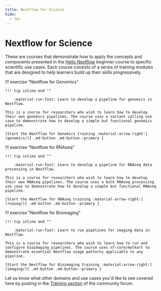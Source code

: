 ```yaml
---
title: Nextflow for Science
hide:
  - toc
---
```


# Nextflow for Science

These are courses that demonstrate how to apply the concepts and components presented in the [Hello Nextflow](../hello_nextflow/) beginner course to specific scientific use cases. Each course consists of a series of training modules that are designed to help learners build up their skills progressively.

!!! exercise "Nextflow for Genomics"

    !!! tip inline end ""

        :material-run-fast: Learn to develop a pipeline for genomics in Nextflow.

    This is a course for researchers who wish to learn how to develop their own genomics pipelines. The course uses a variant calling use case to demonstrate how to develop a simple but functional genomics pipeline.

    [Start the Nextflow for Genomics training :material-arrow-right:](genomics/){ .md-button .md-button--primary }

!!! exercise "Nextflow for RNAseq"

    !!! tip inline end ""

        :material-run-fast: Learn to develop a pipeline for RNAseq data processing in Nextflow.

    This is a course for researchers who wish to learn how to develop their own RNAseq pipelines. The course uses a bulk RNAseq processing use case to demonstrate how to develop a simple but functional RNAseq pipeline.

    [Start the Nextflow for RNAseq training :material-arrow-right:](rnaseq/){ .md-button .md-button--primary }

!!! exercise "Nextflow for Bioimaging"

    !!! tip inline end ""

        :material-run-fast: Learn to run pipelines for imaging data in Nextflow.

    This is a course for researchers who wish to learn how to run and configure bioimaging pipelines. The course uses nf-core/molkart to demonstrate essential Nextflow usage patterns applicable to any pipeline.

    [Start the Nextflow for Bioimaging training :material-arrow-right:](imaging/){ .md-button .md-button--primary }

Let us know what other domains and use cases you'd like to see covered here by posting in the [Training section](https://community.seqera.io/c/training/) of the community forum.
